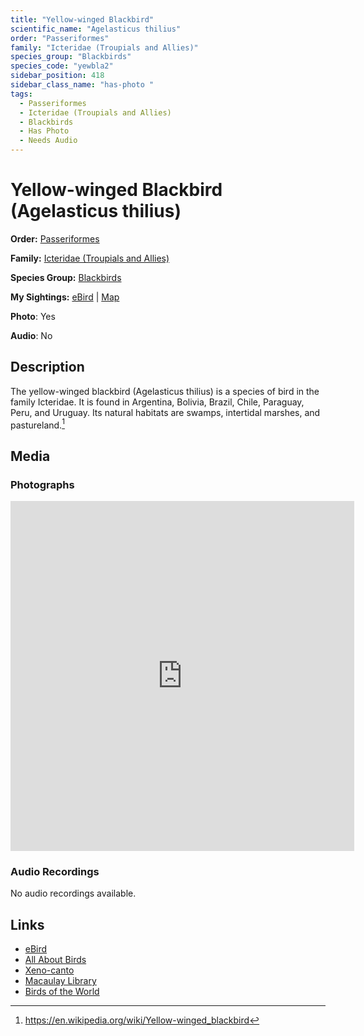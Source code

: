 ```yaml
---
title: "Yellow-winged Blackbird"
scientific_name: "Agelasticus thilius"
order: "Passeriformes"
family: "Icteridae (Troupials and Allies)"
species_group: "Blackbirds"
species_code: "yewbla2"
sidebar_position: 418
sidebar_class_name: "has-photo "
tags: 
  - Passeriformes
  - Icteridae (Troupials and Allies)
  - Blackbirds
  - Has Photo
  - Needs Audio
---
```


# Yellow-winged Blackbird (Agelasticus thilius)

**Order:** [Passeriformes](/tags/passeriformes)

**Family:** [Icteridae (Troupials and Allies)](/tags/icteridae-troupials-and-allies)

**Species Group:** [Blackbirds](/tags/blackbirds)

**My Sightings:** [eBird](https://ebird.org/lifelist?r=world&time=life&spp=yewbla2) | [Map](/map?species_code=yewbla2)

**Photo**: Yes 

**Audio**: No

## Description
The yellow-winged blackbird (Agelasticus thilius) is a species of bird in the family Icteridae.
It is found in Argentina, Bolivia, Brazil, Chile, Paraguay, Peru, and Uruguay.
Its natural habitats are swamps, intertidal marshes, and pastureland.[^1]

[^1]: https://en.wikipedia.org/wiki/Yellow-winged_blackbird

## Media
### Photographs
<iframe src="https://macaulaylibrary.org/asset/625246625/embed" width="550" height="560" frameborder="0" allowfullscreen></iframe>

### Audio Recordings
No audio recordings available.

## Links
* [eBird](https://ebird.org/species/yewbla2) 
* [All About Birds](https://www.allaboutbirds.org/guide/yewbla2) 
* [Xeno-canto](https://www.xeno-canto.org/species/agelasticus-thilius) 
* [Macaulay Library](https://search.macaulaylibrary.org/catalog?taxonCode=yewbla2&sort=rating_rank_desc)
* [Birds of the World](https://birdsoftheworld.org/bow/species/yewbla2)
